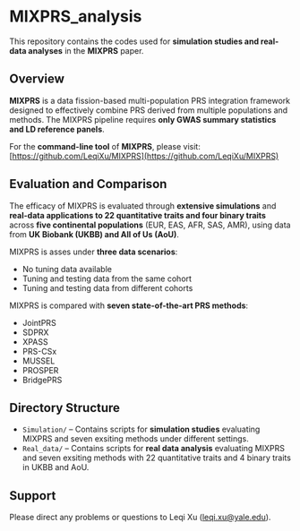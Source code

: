 # MIXPRS_analysis  
This repository contains the codes used for **simulation studies and real-data analyses** in the **MIXPRS** paper.  

## Overview  
**MIXPRS** is a data fission-based multi-population PRS integration framework designed to effectively combine PRS derived from multiple populations and methods. The MIXPRS pipeline requires **only GWAS summary statistics and LD reference panels**.

For the **command-line tool** of **MIXPRS**, please visit: [https://github.com/LeqiXu/MIXPRS](https://github.com/LeqiXu/MIXPRS)

## Evaluation and Comparison  
The efficacy of MIXPRS is evaluated through **extensive simulations** and **real-data applications to 22 quantitative traits and four binary traits** across **five continental populations** (EUR, EAS, AFR, SAS, AMR), using data from **UK Biobank (UKBB) and All of Us (AoU)**.  

MIXPRS is asses under **three data scenarios**:  
- No tuning data available
- Tuning and testing data from the same cohort
- Tuning and testing data from different cohorts  

MIXPRS is compared with **seven state-of-the-art PRS methods**:  
- JointPRS
- SDPRX  
- XPASS  
- PRS-CSx  
- MUSSEL  
- PROSPER  
- BridgePRS

## Directory Structure  
- `Simulation/` – Contains scripts for **simulation studies** evaluating MIXPRS and seven exsiting methods under different settings.  
- `Real_data/` – Contains scripts for **real data analysis** evaluating MIXPRS and seven exsiting methods with 22 quantitative traits and 4 binary traits in UKBB and AoU.

## Support
Please direct any problems or questions to Leqi Xu (leqi.xu@yale.edu).
